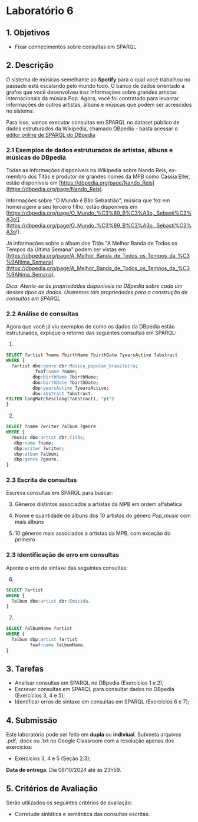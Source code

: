 # Laboratório 6

## 1. Objetivos

- Fixar conhecimentos sobre consultas em SPARQL


## 2. Descrição

O sistema de músicas semelhante ao **Spotify** para o qual você trabalhou no passado está escalando pelo mundo todo. O banco de dados orientado a grafos que você desenvolveu traz informações sobre grandes artistas internacionais da música Pop. Agora, você foi contratado para levantar informações de outros artistas, álbuns e músicas que podem ser acrescidos no sistema.

Para isso, vamos executar consultas em SPARQL no dataset público de dados estruturados da Wikipedia, chamado DBpedia - basta acessar o [editor online de SPARQL do DBpedia](https://dbpedia.org/sparql)


### 2.1 Exemplos de dados estruturados de artistas, álbuns e músicas do DBpedia

Todas as informações disponíveis na Wikipedia sobre Nando Reis, ex-membro dos Titãs e produtor de grandes nomes da MPB como Cássia Eller, estão disponíveis em [https://dbpedia.org/page/Nando_Reis](https://dbpedia.org/page/Nando_Reis).

Informações sobre "O Mundo é Bão Sebastião", música que fez em homenagem a seu terceiro filho, estão disponíveis em [https://dbpedia.org/page/O_Mundo_%C3%89_B%C3%A3o,_Sebasti%C3%A3o!](https://dbpedia.org/page/O_Mundo_%C3%89_B%C3%A3o,_Sebasti%C3%A3o!).

Já informações sobre o álbum dos Titãs "A Melhor Banda de Todos os Tempos da Última Semana" podem ser vistas em [https://dbpedia.org/page/A_Melhor_Banda_de_Todos_os_Tempos_da_%C3%9Altima_Semana](https://dbpedia.org/page/A_Melhor_Banda_de_Todos_os_Tempos_da_%C3%9Altima_Semana).

*Dica: Atente-se às propriedades disponíveis na DBpedia sobre cada um desses tipos de dados. Usaremos tais propriedades para a construção de consultas em SPARQL*


### 2.2 Análise de consultas

Agora que você já viu exemplos de como os dados da DBpedia estão estruturados, explique o retorno das seguintes consultas em SPARQL:

1.
```sql
SELECT ?artist ?name ?birthName ?birthDate ?yearsActive ?abstract
WHERE {
  ?artist dbo:genre dbr:Música_popular_brasileira;
           foaf:name ?name;
          dbp:birthName ?birthName;
          dbo:birthDate ?birthDate;
          dbp:yearsActive ?yearsActive;
          dbo:abstract ?abstract.
FILTER langMatches(lang(?abstract), "pt")
}
```

2.
```sql
SELECT ?name ?writer ?album ?genre
WHERE {
  ?music dbo:artist dbr:Titãs;
   dbp:name ?name;
   dbp:writer ?writer;
   dbp:album ?album;
   dbp:genre ?genre.
}
```


### 2.3 Escrita de consultas

Escreva consultas em SPARQL para buscar:

3. Gêneros distintos associados a artistas da MPB em ordem alfabética

4. Nome e quantidade de álbuns dos 10 artistas do gênero *Pop_music* com mais álbuns

5. 10 gêneros mais associados a artistas da MPB, com exceção do primeiro


### 2.3 Identificação de erro em consultas

Aponte o erro de sintaxe das seguintes consultas:

6.
```sql
SELECT ?artist
WHERE {
  ?album dbo:artist dbr:Emicida.
}
```

7.
```sql
SELECT ?albumName ?artist
WHERE {
  ?album dbp:artist ?artist
         foaf:name ?albumName.
}
```

## 3. Tarefas

- Analisar consultas em SPARQL no DBpedia (Exercícios 1 e 2);
- Escrever consultas em SPARQL para consultar dados no DBpedia (Exercícios 3, 4 e 5);
- Identificar erros de sintaxe em consultas em SPARQL (Exercícios 6 e 7);

## 4. Submissão

Este laboratório pode ser feito em **dupla** ou **indiviual**. Submeta arquivos .pdf, .docx ou .txt no Google Classroom com a resolução apenas dos exercícios:

- Exercícios 3, 4 e 5 (Seção 2.3);

**Data de entrega**: Dia 08/10/2024 até às 23h59.

## 5. Critérios de Avaliação

Serão utilizados os seguintes critérios de avaliação:

- Corretude sintática e semântica das consultas escritas.
